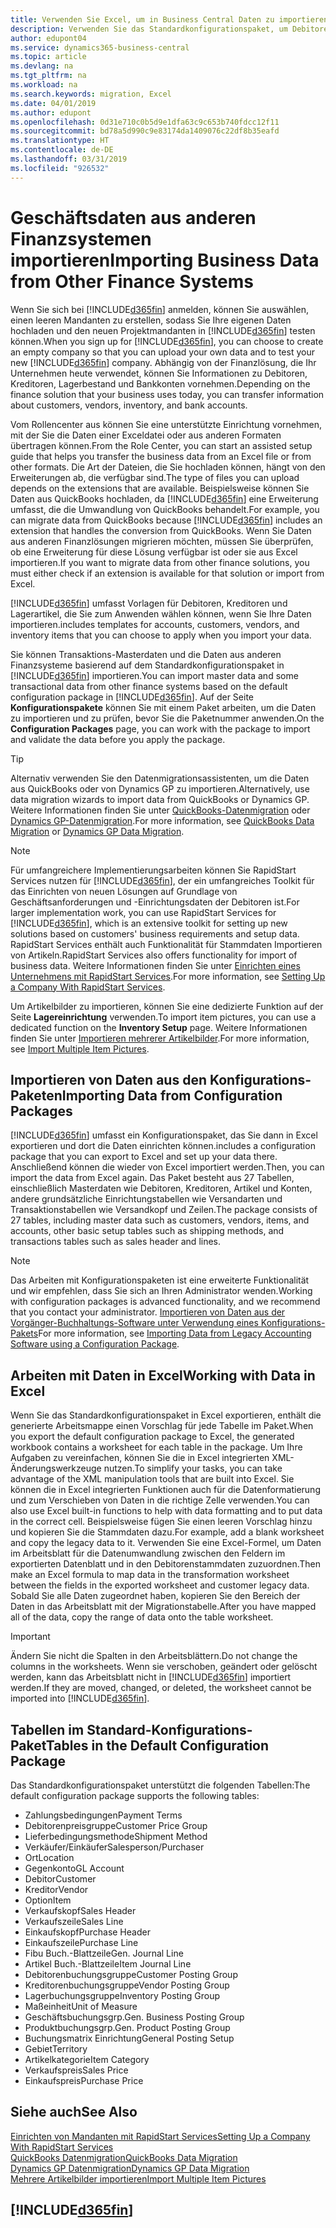 ```yaml
---
title: Verwenden Sie Excel, um in Business Central Daten zu importieren | Microsoft Docs
description: Verwenden Sie das Standardkonfigurationspaket, um Debitorendaten in Excel hinzuzufügen und Daten nach Business Central zu importieren.
author: edupont04
ms.service: dynamics365-business-central
ms.topic: article
ms.devlang: na
ms.tgt_pltfrm: na
ms.workload: na
ms.search.keywords: migration, Excel
ms.date: 04/01/2019
ms.author: edupont
ms.openlocfilehash: 0d31e710c0b5d9e1dfa63c9c653b740fdcc12f11
ms.sourcegitcommit: bd78a5d990c9e83174da1409076c22df8b35eafd
ms.translationtype: HT
ms.contentlocale: de-DE
ms.lasthandoff: 03/31/2019
ms.locfileid: "926532"
---
```

# <a name="importing-business-data-from-other-finance-systems"></a><span data-ttu-id="686e7-103">Geschäftsdaten aus anderen Finanzsystemen importieren</span><span class="sxs-lookup"><span data-stu-id="686e7-103">Importing Business Data from Other Finance Systems</span></span>
<span data-ttu-id="686e7-104">Wenn Sie sich bei [!INCLUDE[d365fin](includes/d365fin_md.md)] anmelden, können Sie auswählen, einen leeren Mandanten zu erstellen, sodass Sie Ihre eigenen Daten hochladen und den neuen Projektmandanten in [!INCLUDE[d365fin](includes/d365fin_md.md)] testen können.</span><span class="sxs-lookup"><span data-stu-id="686e7-104">When you sign up for [!INCLUDE[d365fin](includes/d365fin_md.md)], you can choose to create an empty company so that you can upload your own data and to test your new [!INCLUDE[d365fin](includes/d365fin_md.md)] company.</span></span> <span data-ttu-id="686e7-105">Abhängig von der Finanzlösung, die Ihr Unternehmen heute verwendet, können Sie Informationen zu Debitoren, Kreditoren, Lagerbestand und Bankkonten vornehmen.</span><span class="sxs-lookup"><span data-stu-id="686e7-105">Depending on the finance solution that your business uses today, you can transfer information about customers, vendors, inventory, and bank accounts.</span></span>  

<span data-ttu-id="686e7-106">Vom Rollencenter aus können Sie eine unterstützte Einrichtung vornehmen, mit der Sie die Daten einer Exceldatei oder aus anderen Formaten übertragen können.</span><span class="sxs-lookup"><span data-stu-id="686e7-106">From the Role Center, you can start an assisted setup guide that helps you transfer the business data from an Excel file or from other formats.</span></span> <span data-ttu-id="686e7-107">Die Art der Dateien, die Sie hochladen können, hängt von den Erweiterungen ab, die verfügbar sind.</span><span class="sxs-lookup"><span data-stu-id="686e7-107">The type of files you can upload depends on the extensions that are available.</span></span> <span data-ttu-id="686e7-108">Beispielsweise können Sie Daten aus QuickBooks hochladen, da [!INCLUDE[d365fin](includes/d365fin_md.md)] eine Erweiterung umfasst, die die Umwandlung von QuickBooks behandelt.</span><span class="sxs-lookup"><span data-stu-id="686e7-108">For example, you can migrate data from QuickBooks because [!INCLUDE[d365fin](includes/d365fin_md.md)] includes an extension that handles the conversion from QuickBooks.</span></span> <span data-ttu-id="686e7-109">Wenn Sie Daten aus anderen Finanzlösungen migrieren möchten, müssen Sie überprüfen, ob eine Erweiterung für diese Lösung verfügbar ist oder sie aus Excel importieren.</span><span class="sxs-lookup"><span data-stu-id="686e7-109">If you want to migrate data from other finance solutions, you must either check if an extension is available for that solution or import from Excel.</span></span>  

[!INCLUDE[d365fin](includes/d365fin_md.md)] <span data-ttu-id="686e7-110">umfasst Vorlagen für Debitoren, Kreditoren und Lagerartikel, die Sie zum Anwenden wählen können, wenn Sie Ihre Daten importieren.</span><span class="sxs-lookup"><span data-stu-id="686e7-110">includes templates for accounts, customers, vendors, and inventory items that you can choose to apply when you import your data.</span></span>

<span data-ttu-id="686e7-111">Sie können Transaktions-Masterdaten und die Daten aus anderen Finanzsysteme basierend auf dem Standardkonfigurationspaket in [!INCLUDE[d365fin](includes/d365fin_md.md)] importieren.</span><span class="sxs-lookup"><span data-stu-id="686e7-111">You can import master data and some transactional data from other finance systems based on the default configuration package in [!INCLUDE[d365fin](includes/d365fin_md.md)].</span></span> <span data-ttu-id="686e7-112">Auf der Seite **Konfigurationspakete** können Sie mit einem Paket arbeiten, um die Daten zu importieren und zu prüfen, bevor Sie die Paketnummer anwenden.</span><span class="sxs-lookup"><span data-stu-id="686e7-112">On the **Configuration Packages** page, you can work with the package to import and validate the data before you apply the package.</span></span>  

> [!TIP]  
> <span data-ttu-id="686e7-113">Alternativ verwenden Sie den Datenmigrationsassistenten, um die Daten aus QuickBooks oder von Dynamics GP zu importieren.</span><span class="sxs-lookup"><span data-stu-id="686e7-113">Alternatively, use data migration wizards to import data from QuickBooks or Dynamics GP.</span></span> <span data-ttu-id="686e7-114">Weitere Informationen finden Sie unter [QuickBooks-Datenmigration](ui-extensions-quickbooks-data-migration.md) oder [Dynamics GP-Datenmigration](ui-extensions-dynamicsgp-data-migration.md).</span><span class="sxs-lookup"><span data-stu-id="686e7-114">For more information, see [QuickBooks Data Migration](ui-extensions-quickbooks-data-migration.md) or [Dynamics GP Data Migration](ui-extensions-dynamicsgp-data-migration.md).</span></span>

> [!NOTE]  
> <span data-ttu-id="686e7-115">Für umfangreichere Implementierungsarbeiten können Sie RapidStart Services nutzen für [!INCLUDE[d365fin](includes/d365fin_md.md)], der ein umfangreiches Toolkit für das Einrichten von neuen Lösungen auf Grundlage von Geschäftsanforderungen und -Einrichtungsdaten der Debitoren ist.</span><span class="sxs-lookup"><span data-stu-id="686e7-115">For larger implementation work, you can use RapidStart Services for [!INCLUDE[d365fin](includes/d365fin_md.md)], which is an extensive toolkit for setting up new solutions based on customers' business requirements and setup data.</span></span> <span data-ttu-id="686e7-116">RapidStart Services enthält auch Funktionalität für Stammdaten Importieren von Artikeln.</span><span class="sxs-lookup"><span data-stu-id="686e7-116">RapidStart Services also offers functionality for import of business data.</span></span> <span data-ttu-id="686e7-117">Weitere Informationen finden Sie unter [Einrichten eines Unternehmens mit RapidStart Services](admin-set-up-a-company-with-rapidstart.md).</span><span class="sxs-lookup"><span data-stu-id="686e7-117">For more information, see [Setting Up a Company With RapidStart Services](admin-set-up-a-company-with-rapidstart.md).</span></span>

<span data-ttu-id="686e7-118">Um Artikelbilder zu importieren, können Sie eine dedizierte Funktion auf der Seite **Lagereinrichtung** verwenden.</span><span class="sxs-lookup"><span data-stu-id="686e7-118">To import item pictures, you can use a dedicated function on the **Inventory Setup** page.</span></span> <span data-ttu-id="686e7-119">Weitere Informationen finden Sie unter [Importieren mehrerer Artikelbilder](inventory-how-import-item-pictures.md).</span><span class="sxs-lookup"><span data-stu-id="686e7-119">For more information, see [Import Multiple Item Pictures](inventory-how-import-item-pictures.md).</span></span>

## <a name="importing-data-from-configuration-packages"></a><span data-ttu-id="686e7-120">Importieren von Daten aus den Konfigurations-Paketen</span><span class="sxs-lookup"><span data-stu-id="686e7-120">Importing Data from Configuration Packages</span></span>
[!INCLUDE[d365fin](includes/d365fin_md.md)] <span data-ttu-id="686e7-121">umfasst ein Konfigurationspaket, das Sie dann in Excel exportieren und dort die Daten einrichten können.</span><span class="sxs-lookup"><span data-stu-id="686e7-121">includes a configuration package that you can export to Excel and set up your data there.</span></span> <span data-ttu-id="686e7-122">Anschließend können die wieder von Excel importiert werden.</span><span class="sxs-lookup"><span data-stu-id="686e7-122">Then, you can import the data from Excel again.</span></span> <span data-ttu-id="686e7-123">Das Paket besteht aus 27 Tabellen, einschließlich Masterdaten wie Debitoren, Kreditoren, Artikel und Konten, andere grundsätzliche Einrichtungstabellen wie Versandarten und Transaktionstabellen wie Versandkopf und Zeilen.</span><span class="sxs-lookup"><span data-stu-id="686e7-123">The package consists of 27 tables, including master data such as customers, vendors, items, and accounts, other basic setup tables such as shipping methods, and transactions tables such as sales header and lines.</span></span>  

> [!NOTE]  
>   <span data-ttu-id="686e7-124">Das Arbeiten mit Konfigurationspaketen ist eine erweiterte Funktionalität und wir empfehlen, dass Sie sich an Ihren Administrator wenden.</span><span class="sxs-lookup"><span data-stu-id="686e7-124">Working with configuration packages is advanced functionality, and we recommend that you contact your administrator.</span></span> <span data-ttu-id="686e7-125">[Importieren von Daten aus der Vorgänger-Buchhaltungs-Software unter Verwendung eines Konfigurations-Pakets](across-import-data-configuration-packages.md)</span><span class="sxs-lookup"><span data-stu-id="686e7-125">For more information, see [Importing Data from Legacy Accounting Software using a Configuration Package](across-import-data-configuration-packages.md).</span></span>

## <a name="working-with-data-in-excel"></a><span data-ttu-id="686e7-126">Arbeiten mit Daten in Excel</span><span class="sxs-lookup"><span data-stu-id="686e7-126">Working with Data in Excel</span></span>
<span data-ttu-id="686e7-127">Wenn Sie das Standardkonfigurationspaket in Excel exportieren, enthält die generierte Arbeitsmappe einen Vorschlag für jede Tabelle im Paket.</span><span class="sxs-lookup"><span data-stu-id="686e7-127">When you export the default configuration package to Excel, the generated workbook contains a worksheet for each table in the package.</span></span> <span data-ttu-id="686e7-128">Um Ihre Aufgaben zu vereinfachen, können Sie die in Excel integrierten XML-Änderungswerkzeuge nutzen.</span><span class="sxs-lookup"><span data-stu-id="686e7-128">To simplify your tasks, you can take advantage of the XML manipulation tools that are built into Excel.</span></span> <span data-ttu-id="686e7-129">Sie können die in Excel integrierten Funktionen auch für die Datenformatierung und zum Verschieben von Daten in die richtige Zelle verwenden.</span><span class="sxs-lookup"><span data-stu-id="686e7-129">You can also use Excel built-in functions to help with data formatting and to put data in the correct cell.</span></span> <span data-ttu-id="686e7-130">Beispielsweise fügen Sie einen leeren Vorschlag hinzu und kopieren Sie die Stammdaten dazu.</span><span class="sxs-lookup"><span data-stu-id="686e7-130">For example, add a blank worksheet and copy the legacy data to it.</span></span> <span data-ttu-id="686e7-131">Verwenden Sie eine Excel-Formel, um Daten im Arbeitsblatt für die Datenumwandlung zwischen den Feldern im exportierten Datenblatt und in den Debitorenstammdaten zuzuordnen.</span><span class="sxs-lookup"><span data-stu-id="686e7-131">Then make an Excel formula to map data in the transformation worksheet between the fields in the exported worksheet and customer legacy data.</span></span> <span data-ttu-id="686e7-132">Sobald Sie alle Daten zugeordnet haben, kopieren Sie den Bereich der Daten in das Arbeitsblatt mit der Migrationstabelle.</span><span class="sxs-lookup"><span data-stu-id="686e7-132">After you have mapped all of the data, copy the range of data onto the table worksheet.</span></span>  

> [!IMPORTANT]  
>  <span data-ttu-id="686e7-133">Ändern Sie nicht die Spalten in den Arbeitsblättern.</span><span class="sxs-lookup"><span data-stu-id="686e7-133">Do not change the columns in the worksheets.</span></span> <span data-ttu-id="686e7-134">Wenn sie verschoben, geändert oder gelöscht werden, kann das Arbeitsblatt nicht in [!INCLUDE[d365fin](includes/d365fin_md.md)] importiert werden.</span><span class="sxs-lookup"><span data-stu-id="686e7-134">If they are moved, changed, or deleted, the worksheet cannot be imported into [!INCLUDE[d365fin](includes/d365fin_md.md)].</span></span>

## <a name="tables-in-the-default-configuration-package"></a><span data-ttu-id="686e7-135">Tabellen im Standard-Konfigurations-Paket</span><span class="sxs-lookup"><span data-stu-id="686e7-135">Tables in the Default Configuration Package</span></span>
<span data-ttu-id="686e7-136">Das Standardkonfigurationspaket unterstützt die folgenden Tabellen:</span><span class="sxs-lookup"><span data-stu-id="686e7-136">The default configuration package supports the following tables:</span></span>

-   <span data-ttu-id="686e7-137">Zahlungsbedingungen</span><span class="sxs-lookup"><span data-stu-id="686e7-137">Payment Terms</span></span>
-   <span data-ttu-id="686e7-138">Debitorenpreisgruppe</span><span class="sxs-lookup"><span data-stu-id="686e7-138">Customer Price Group</span></span>
-   <span data-ttu-id="686e7-139">Lieferbedingungsmethode</span><span class="sxs-lookup"><span data-stu-id="686e7-139">Shipment Method</span></span>
-   <span data-ttu-id="686e7-140">Verkäufer/Einkäufer</span><span class="sxs-lookup"><span data-stu-id="686e7-140">Salesperson/Purchaser</span></span>
-   <span data-ttu-id="686e7-141">Ort</span><span class="sxs-lookup"><span data-stu-id="686e7-141">Location</span></span>
-   <span data-ttu-id="686e7-142">Gegenkonto</span><span class="sxs-lookup"><span data-stu-id="686e7-142">GL Account</span></span>
-   <span data-ttu-id="686e7-143">Debitor</span><span class="sxs-lookup"><span data-stu-id="686e7-143">Customer</span></span>
-   <span data-ttu-id="686e7-144">Kreditor</span><span class="sxs-lookup"><span data-stu-id="686e7-144">Vendor</span></span>
-   <span data-ttu-id="686e7-145">Option</span><span class="sxs-lookup"><span data-stu-id="686e7-145">Item</span></span>
-   <span data-ttu-id="686e7-146">Verkaufskopf</span><span class="sxs-lookup"><span data-stu-id="686e7-146">Sales Header</span></span>
-   <span data-ttu-id="686e7-147">Verkaufszeile</span><span class="sxs-lookup"><span data-stu-id="686e7-147">Sales Line</span></span>
-   <span data-ttu-id="686e7-148">Einkaufskopf</span><span class="sxs-lookup"><span data-stu-id="686e7-148">Purchase Header</span></span>
-   <span data-ttu-id="686e7-149">Einkaufszeile</span><span class="sxs-lookup"><span data-stu-id="686e7-149">Purchase Line</span></span>
-   <span data-ttu-id="686e7-150">Fibu Buch.-Blattzeile</span><span class="sxs-lookup"><span data-stu-id="686e7-150">Gen. Journal Line</span></span>
-   <span data-ttu-id="686e7-151">Artikel Buch.-Blattzeile</span><span class="sxs-lookup"><span data-stu-id="686e7-151">Item Journal Line</span></span>
-   <span data-ttu-id="686e7-152">Debitorenbuchungsgruppe</span><span class="sxs-lookup"><span data-stu-id="686e7-152">Customer Posting Group</span></span>
-   <span data-ttu-id="686e7-153">Kreditorenbuchungsgruppe</span><span class="sxs-lookup"><span data-stu-id="686e7-153">Vendor Posting Group</span></span>
-   <span data-ttu-id="686e7-154">Lagerbuchungsgruppe</span><span class="sxs-lookup"><span data-stu-id="686e7-154">Inventory Posting Group</span></span>
-   <span data-ttu-id="686e7-155">Maßeinheit</span><span class="sxs-lookup"><span data-stu-id="686e7-155">Unit of Measure</span></span>
-   <span data-ttu-id="686e7-156">Geschäftsbuchungsgrp.</span><span class="sxs-lookup"><span data-stu-id="686e7-156">Gen. Business Posting Group</span></span>
-   <span data-ttu-id="686e7-157">Produktbuchungsgrp.</span><span class="sxs-lookup"><span data-stu-id="686e7-157">Gen. Product Posting Group</span></span>
-   <span data-ttu-id="686e7-158">Buchungsmatrix Einrichtung</span><span class="sxs-lookup"><span data-stu-id="686e7-158">General Posting Setup</span></span>
-   <span data-ttu-id="686e7-159">Gebiet</span><span class="sxs-lookup"><span data-stu-id="686e7-159">Territory</span></span>
-   <span data-ttu-id="686e7-160">Artikelkategorie</span><span class="sxs-lookup"><span data-stu-id="686e7-160">Item Category</span></span>
-   <span data-ttu-id="686e7-161">Verkaufspreis</span><span class="sxs-lookup"><span data-stu-id="686e7-161">Sales Price</span></span>
-   <span data-ttu-id="686e7-162">Einkaufspreis</span><span class="sxs-lookup"><span data-stu-id="686e7-162">Purchase Price</span></span>

## <a name="see-also"></a><span data-ttu-id="686e7-163">Siehe auch</span><span class="sxs-lookup"><span data-stu-id="686e7-163">See Also</span></span>
[<span data-ttu-id="686e7-164">Einrichten von Mandanten mit RapidStart Services</span><span class="sxs-lookup"><span data-stu-id="686e7-164">Setting Up a Company With RapidStart Services</span></span>](admin-set-up-a-company-with-rapidstart.md)  
[<span data-ttu-id="686e7-165">QuickBooks Datenmigration</span><span class="sxs-lookup"><span data-stu-id="686e7-165">QuickBooks Data Migration</span></span>](ui-extensions-quickbooks-data-migration.md)  
[<span data-ttu-id="686e7-166">Dynamics GP Datenmigration</span><span class="sxs-lookup"><span data-stu-id="686e7-166">Dynamics GP Data Migration</span></span>](ui-extensions-dynamicsgp-data-migration.md)  
[<span data-ttu-id="686e7-167">Mehrere Artikelbilder importieren</span><span class="sxs-lookup"><span data-stu-id="686e7-167">Import Multiple Item Pictures</span></span>](inventory-how-import-item-pictures.md)

## [!INCLUDE[d365fin](includes/free_trial_md.md)]  

